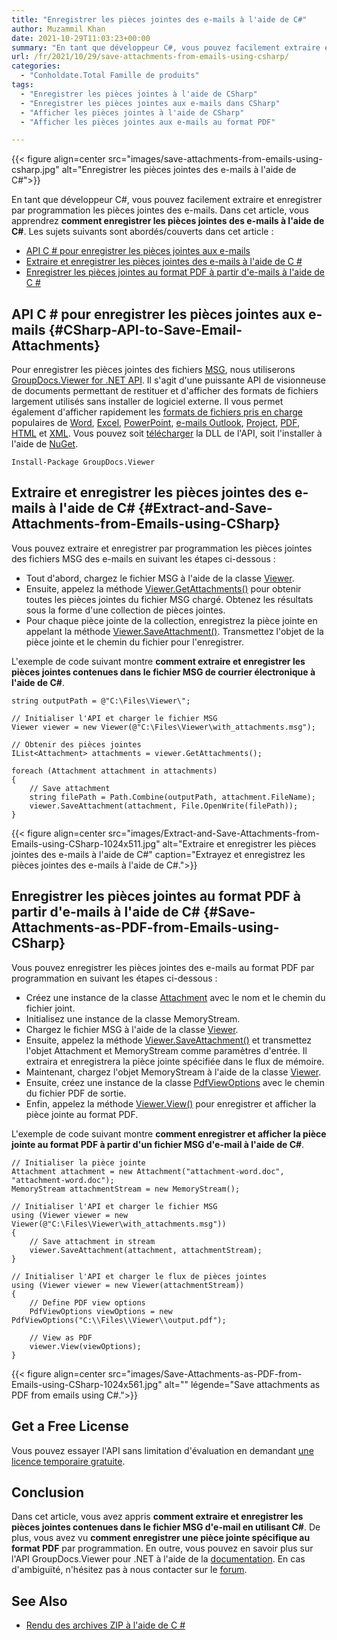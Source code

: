 ```yaml
---
title: "Enregistrer les pièces jointes des e-mails à l'aide de C#"
author: Muzammil Khan
date: 2021-10-29T11:03:23+00:00
summary: "En tant que développeur C#, vous pouvez facilement extraire et enregistrer par programmation les pièces jointes des e-mails. Dans cet article, vous apprendrez <strong>à enregistrer les pièces jointes des e-mails à l'aide de C#</strong> ."
url: /fr/2021/10/29/save-attachments-from-emails-using-csharp/
categories:
  - "Conholdate.Total Famille de produits"
tags:
  - "Enregistrer les pièces jointes à l'aide de CSharp"
  - "Enregistrer les pièces jointes aux e-mails dans CSharp"
  - "Afficher les pièces jointes à l'aide de CSharp"
  - "Afficher les pièces jointes aux e-mails au format PDF"

---
```



{{< figure align=center src="images/save-attachments-from-emails-using-csharp.jpg" alt="Enregistrer les pièces jointes des e-mails à l'aide de C#">}}
 

En tant que développeur C#, vous pouvez facilement extraire et enregistrer par programmation les pièces jointes des e-mails. Dans cet article, vous apprendrez **comment enregistrer les pièces jointes des e-mails à l'aide de C#**.
Les sujets suivants sont abordés/couverts dans cet article :
  * [API C # pour enregistrer les pièces jointes aux e-mails][2]
  * [Extraire et enregistrer les pièces jointes des e-mails à l'aide de C #][3]
  * [Enregistrer les pièces jointes au format PDF à partir d'e-mails à l'aide de C #][4]

## API C # pour enregistrer les pièces jointes aux e-mails {#CSharp-API-to-Save-Email-Attachments}

Pour enregistrer les pièces jointes des fichiers [MSG][5], nous utiliserons [GroupDocs.Viewer for .NET API][6]. Il s'agit d'une puissante API de visionneuse de documents permettant de restituer et d'afficher des formats de fichiers largement utilisés sans installer de logiciel externe. Il vous permet également d'afficher rapidement les [formats de fichiers pris en charge][7] populaires de [Word][8], [Excel][9], [PowerPoint][10], [e-mails Outlook][11], [Project][ 12], [PDF][13], [HTML][14] et [XML][15].
Vous pouvez soit [télécharger][16] la DLL de l'API, soit l'installer à l'aide de [NuGet][17].
<pre class="wp-block-code"><code>Install-Package GroupDocs.Viewer</code></pre>
## Extraire et enregistrer les pièces jointes des e-mails à l'aide de C# {#Extract-and-Save-Attachments-from-Emails-using-CSharp}

Vous pouvez extraire et enregistrer par programmation les pièces jointes des fichiers MSG des e-mails en suivant les étapes ci-dessous :
  * Tout d'abord, chargez le fichier MSG à l'aide de la classe [Viewer][18].
  * Ensuite, appelez la méthode [Viewer.GetAttachments()][19] pour obtenir toutes les pièces jointes du fichier MSG chargé. Obtenez les résultats sous la forme d'une collection de pièces jointes.
  * Pour chaque pièce jointe de la collection, enregistrez la pièce jointe en appelant la méthode [Viewer.SaveAttachment()][20]. Transmettez l'objet de la pièce jointe et le chemin du fichier pour l'enregistrer.

L'exemple de code suivant montre **comment extraire et enregistrer les pièces jointes contenues dans le fichier MSG de courrier électronique à l'aide de C#**.
```
string outputPath = @"C:\Files\Viewer\";

// Initialiser l'API et charger le fichier MSG
Viewer viewer = new Viewer(@"C:\Files\Viewer\with_attachments.msg");

// Obtenir des pièces jointes
IList<Attachment> attachments = viewer.GetAttachments();

foreach (Attachment attachment in attachments)
{
    // Save attachment
    string filePath = Path.Combine(outputPath, attachment.FileName);
    viewer.SaveAttachment(attachment, File.OpenWrite(filePath));
}
```

{{< figure align=center src="images/Extract-and-Save-Attachments-from-Emails-using-CSharp-1024x511.jpg" alt="Extraire et enregistrer les pièces jointes des e-mails à l'aide de C#" caption="Extrayez et enregistrez les pièces jointes des e-mails à l'aide de C#.">}}
 

## Enregistrer les pièces jointes au format PDF à partir d'e-mails à l'aide de C# {#Save-Attachments-as-PDF-from-Emails-using-CSharp}

Vous pouvez enregistrer les pièces jointes des e-mails au format PDF par programmation en suivant les étapes ci-dessous :
  * Créez une instance de la classe [Attachment][22] avec le nom et le chemin du fichier joint.
  * Initialisez une instance de la classe MemoryStream.
  * Chargez le fichier MSG à l'aide de la classe [Viewer][18].
  * Ensuite, appelez la méthode [Viewer.SaveAttachment()][20] et transmettez l'objet Attachment et MemoryStream comme paramètres d'entrée. Il extraira et enregistrera la pièce jointe spécifiée dans le flux de mémoire.
  * Maintenant, chargez l'objet MemoryStream à l'aide de la classe [Viewer][18].
  * Ensuite, créez une instance de la classe [PdfViewOptions][23] avec le chemin du fichier PDF de sortie.
  * Enfin, appelez la méthode [Viewer.View()][24] pour enregistrer et afficher la pièce jointe au format PDF.

L'exemple de code suivant montre **comment enregistrer et afficher la pièce jointe au format PDF à partir d'un fichier MSG d'e-mail à l'aide de C#**.
```
// Initialiser la pièce jointe
Attachment attachment = new Attachment("attachment-word.doc", "attachment-word.doc");
MemoryStream attachmentStream = new MemoryStream();

// Initialiser l'API et charger le fichier MSG
using (Viewer viewer = new Viewer(@"C:\Files\Viewer\with_attachments.msg"))
{
    // Save attachment in stream
    viewer.SaveAttachment(attachment, attachmentStream);
}

// Initialiser l'API et charger le flux de pièces jointes
using (Viewer viewer = new Viewer(attachmentStream))
{
    // Define PDF view options
    PdfViewOptions viewOptions = new PdfViewOptions("C:\\Files\\Viewer\\output.pdf");

    // View as PDF
    viewer.View(viewOptions);
}
```

{{< figure align=center src="images/Save-Attachments-as-PDF-from-Emails-using-CSharp-1024x561.jpg" alt="" légende="Save attachments as PDF from emails using C#.">}}
 

## Get a Free License

Vous pouvez essayer l'API sans limitation d'évaluation en demandant [une licence temporaire gratuite][26].
## Conclusion

Dans cet article, vous avez appris **comment **extraire et enregistrer les pièces jointes contenues dans le fichier MSG d'e-mail en utilisant** C#**. De plus, vous avez vu **comment enregistrer une pièce jointe spécifique au format PDF** par programmation. En outre, vous pouvez en savoir plus sur l'API GroupDocs.Viewer pour .NET à l'aide de la [documentation][27]. En cas d'ambiguïté, n'hésitez pas à nous contacter sur le [forum][28].
## See Also

  * [Rendu des archives ZIP à l'aide de C #][29]

 [1]: https://blog.conholdate.com/wp-content/uploads/sites/27/2021/10/save-attachments-from-emails-using-csharp.jpg
 [2]: #CSharp-API-to-Save-Email-Attachments
 [3]: #Extract-and-Save-Attachments-from-Emails-using-CSharp
 [4]: #Save-Attachments-as-PDF-from-Emails-using-CSharp
 [5]: https://docs.fileformat.com/email/msg/
 [6]: https://products.groupdocs.com/viewer/net
 [7]: https://docs.groupdocs.com/viewer/net/supported-document-formats/
 [8]: https://docs.fileformat.com/word-processing/
 [9]: https://docs.fileformat.com/spreadsheet/
 [10]: https://docs.fileformat.com/presentation/
 [11]: https://docs.fileformat.com/email/
 [12]: https://docs.fileformat.com/project-management/
 [13]: https://docs.fileformat.com/pdf/
 [14]: https://docs.fileformat.com/web/html/
 [15]: https://docs.fileformat.com/web/xml/
 [16]: https://downloads.groupdocs.com/viewer/net
 [17]: https://www.nuget.org/packages/GroupDocs.Viewer
 [18]: https://apireference.groupdocs.com/viewer/net/groupdocs.viewer/Viewer
 [19]: https://apireference.groupdocs.com/viewer/net/groupdocs.viewer/viewer/methods/getattachments
 [20]: https://apireference.groupdocs.com/viewer/net/groupdocs.viewer/viewer/methods/saveattachment
 [21]: https://blog.conholdate.com/wp-content/uploads/sites/27/2021/10/Extract-and-Save-Attachments-from-Emails-using-CSharp.jpg
 [22]: https://apireference.groupdocs.com/viewer/net/groupdocs.viewer.results/attachment
 [23]: https://apireference.groupdocs.com/viewer/net/groupdocs.viewer.options/pdfviewoptions
 [24]: https://apireference.groupdocs.com/viewer/net/groupdocs.viewer/viewer/methods/view
 [25]: https://blog.conholdate.com/wp-content/uploads/sites/27/2021/10/Save-Attachments-as-PDF-from-Emails-using-CSharp.jpg
 [26]: https://purchase.groupdocs.com/temporary-license
 [27]: https://docs.groupdocs.com/viewer/net/
 [28]: https://forum.groupdocs.com/c/viewer/
 [29]: https://blog.conholdate.com/2021/07/06/render-zip-archives-using-csharp/






